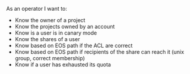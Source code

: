 As an operator I want to:

* Know the owner of a project
* Know the projects owned by an account
* Know is a user is in canary mode
* Know the shares of a user
* Know based on EOS path if the ACL are correct
* Know based on EOS path if recipients of the share can reach it (unix group, correct membership)
* Know if a user has exhausted its quota
